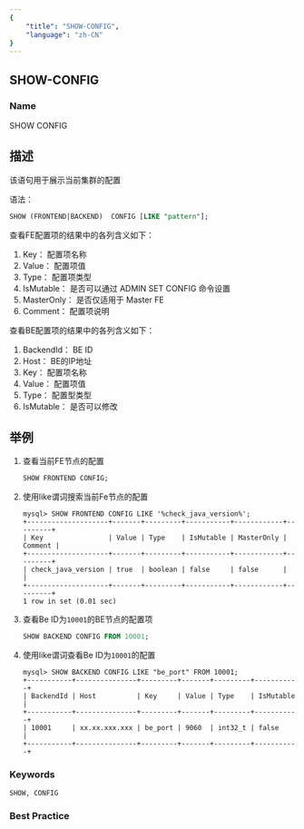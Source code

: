 ```yaml
---
{
    "title": "SHOW-CONFIG",
    "language": "zh-CN"
}
---
```


<!--
Licensed to the Apache Software Foundation (ASF) under one
or more contributor license agreements.  See the NOTICE file
distributed with this work for additional information
regarding copyright ownership.  The ASF licenses this file
to you under the Apache License, Version 2.0 (the
"License"); you may not use this file except in compliance
with the License.  You may obtain a copy of the License at

  http://www.apache.org/licenses/LICENSE-2.0

Unless required by applicable law or agreed to in writing,
software distributed under the License is distributed on an
"AS IS" BASIS, WITHOUT WARRANTIES OR CONDITIONS OF ANY
KIND, either express or implied.  See the License for the
specific language governing permissions and limitations
under the License.
-->

## SHOW-CONFIG

### Name

SHOW CONFIG

## 描述

该语句用于展示当前集群的配置

语法：

```sql
SHOW (FRONTEND|BACKEND)  CONFIG [LIKE "pattern"];
```

查看FE配置项的结果中的各列含义如下：

1. Key：        配置项名称
2. Value：      配置项值
3. Type：       配置项类型
4. IsMutable：  是否可以通过 ADMIN SET CONFIG 命令设置
5. MasterOnly： 是否仅适用于 Master FE
6. Comment：    配置项说明

查看BE配置项的结果中的各列含义如下：

1. BackendId：   BE ID
2. Host：        BE的IP地址
3. Key：         配置项名称
4. Value：       配置项值
5. Type：        配置型类型 
6. IsMutable：   是否可以修改

## 举例

1. 查看当前FE节点的配置

   ```sql
   SHOW FRONTEND CONFIG;
   ```

2. 使用like谓词搜索当前Fe节点的配置

    ```
    mysql> SHOW FRONTEND CONFIG LIKE '%check_java_version%';
    +--------------------+-------+---------+-----------+------------+---------+
    | Key                | Value | Type    | IsMutable | MasterOnly | Comment |
    +--------------------+-------+---------+-----------+------------+---------+
    | check_java_version | true  | boolean | false     | false      |         |
    +--------------------+-------+---------+-----------+------------+---------+
    1 row in set (0.01 sec)
    ```

3. 查看Be ID为`10001`的BE节点的配置项

    ```sql
    SHOW BACKEND CONFIG FROM 10001;
    ```
4. 使用like谓词查看Be ID为`10001`的配置
    ```
    mysql> SHOW BACKEND CONFIG LIKE "be_port" FROM 10001;
    +-----------+---------------+---------+-------+---------+-----------+
    | BackendId | Host          | Key     | Value | Type    | IsMutable |
    +-----------+---------------+---------+-------+---------+-----------+
    | 10001     | xx.xx.xxx.xxx | be_port | 9060  | int32_t | false     |
    +-----------+---------------+---------+-------+---------+-----------+
    ```
### Keywords

    SHOW, CONFIG

### Best Practice

